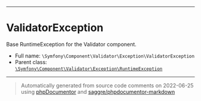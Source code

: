 ***

# ValidatorException

Base RuntimeException for the Validator component.

* Full name: `\Symfony\Component\Validator\Exception\ValidatorException`
* Parent class: [`\Symfony\Component\Validator\Exception\RuntimeException`](./RuntimeException.md)

***
> Automatically generated from source code comments on 2022-06-25 using [phpDocumentor](http://www.phpdoc.org/) and [saggre/phpdocumentor-markdown](https://github.com/Saggre/phpDocumentor-markdown)
